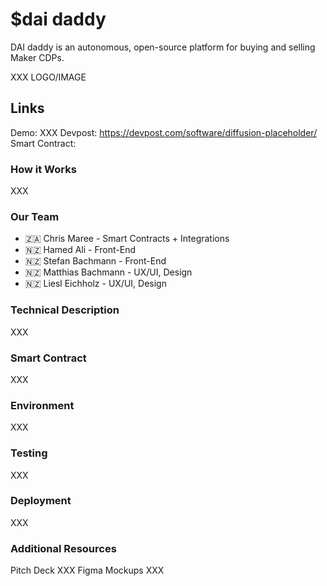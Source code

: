 # $dai daddy
DAI daddy is an autonomous, open-source platform for buying and selling Maker CDPs.

XXX LOGO/IMAGE

## Links
Demo: XXX
Devpost: https://devpost.com/software/diffusion-placeholder/
Smart Contract:

### How it Works
XXX

### Our Team
- 🇿🇦 Chris Maree - Smart Contracts + Integrations
- 🇳🇿 Hamed Ali - Front-End
- 🇳🇿 Stefan Bachmann - Front-End
- 🇳🇿 Matthias Bachmann - UX/UI, Design
- 🇳🇿 Liesl Eichholz - UX/UI, Design

### Technical Description
XXX

### Smart Contract
XXX

### Environment
XXX

### Testing
XXX

### Deployment
XXX

### Additional Resources
Pitch Deck XXX
Figma Mockups XXX
